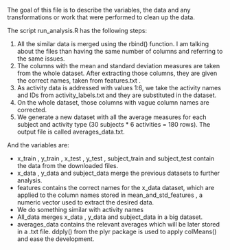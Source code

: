 The goal of this file is to describe the variables, the data and any transformations or work that were performed to clean up the data.

The script  run_analysis.R has the following steps:

1. All the similar data is merged using the  rbind()  function. I am talking about the files than having the same number of columns and referring to the same issues.
2.  The columns with the mean and standard deviation measures are taken from the whole dataset. After extracting those columns, they are given the correct names, taken from  features.txt .
3. As activity data is addressed with values 1:6, we take the activity names and IDs from  activity_labels.txt  and they are substituted in the dataset.
4. On the whole dataset, those columns with vague column names are corrected.
5. We generate a new dataset with all the average measures for each subject and activity type (30 subjects * 6 activities = 180 rows). The output file is called  averages_data.txt.


And the variables are:
 
- x_train ,  y_train ,  x_test ,  y_test ,  subject_train  and  subject_test  contain the data from the downloaded files.
- x_data ,  y_data  and  subject_data  merge the previous datasets to further analysis.
- features  contains the correct names for the  x_data  dataset, which are applied to the column names stored in  mean_and_std_features , a numeric vector used to extract the desired data.
- We do something similar with activity names
- All_data  merges  x_data ,  y_data  and  subject_data  in a big dataset.
- averages_data  contains the relevant averages which will be later stored in a  .txt  file.  ddply()  from the plyr package is used to apply  colMeans()  and ease the development.
